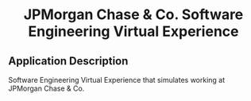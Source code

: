 <!-- PROJECT TITLE -->
  <h1 align="center">JPMorgan Chase & Co. Software Engineering Virtual Experience</h1>

## Application Description

Software Engineering Virtual Experience that simulates working at JPMorgan Chase & Co.
